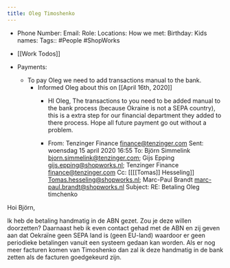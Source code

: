 ```yaml
---
title: Oleg Timoshenko
---
```


- Phone Number:
Email:
Role:
Locations:
How we met:
Birthday:
Kids names:
Tags:: #People #ShopWorks

- [[Work Todos]]

- Payments:
	 - To pay Oleg we need to add transactions manual to the bank. 
		 - Informed Oleg about this on [[April 16th, 2020]]
			 - HI Oleg, The transactions to you need to be added manual to the bank process (because Okraine is not a SEPA country), this is a extra step for our financial department they added to there process. Hope all future payment go out without a problem.

			 - From: Tenzinger Finance <finance@tenzinger.com> 
Sent: woensdag 15 april 2020 16:55
To: Björn Simmelink <bjorn.simmelink@tenzinger.com>; Gijs Epping <gijs.epping@shopworks.nl>; Tenzinger Finance <finance@tenzinger.com>
Cc: [[[[Tomas]] Hesseling]] <Tomas.hesseling@shopworks.nl>; Marc-Paul Brandt <marc-paul.brandt@shopworks.nl>
Subject: RE: Betaling Oleg timchenko

Hoi Björn, 

Ik heb de betaling handmatig in de ABN gezet. Zou je deze willen doorzetten?
Daarnaast heb ik even contact gehad met de ABN en zij geven aan dat Oekraïne geen SEPA land is (geen EU-land) waardoor er geen periodieke betalingen vanuit een systeem gedaan kan worden.
Als er nog meer facturen komen van Timoshenko dan zal ik deze handmatig in de bank zetten als de facturen goedgekeurd zijn.


